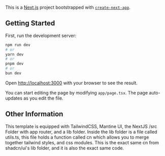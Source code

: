 This is a [Next.js](https://nextjs.org/) project bootstrapped with [`create-next-app`](https://github.com/vercel/next.js/tree/canary/packages/create-next-app).

## Getting Started

First, run the development server:

```bash
npm run dev
# or
yarn dev
# or
pnpm dev
# or
bun dev
```

Open [http://localhost:3000](http://localhost:3000) with your browser to see the result.

You can start editing the page by modifying `app/page.tsx`. The page auto-updates as you edit the file.

## Other Information

This template is equipped with TailwindCSS, Mantine UI, the NextJS /src Folder with app router, and a lib folder. 
Inside the lib folder is a file called utils.ts, this file holds a function called cn which allows you to merge together tailwind styles, and css modules.
This is the exact same cn from shadcn/ui's lib folder, and it is also the exact same code.
